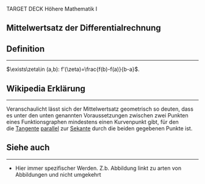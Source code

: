 
TARGET DECK
Höhere Mathematik I

Mittelwertsatz der Differentialrechnung
--
## Definition
***
$\exists\zeta\in (a,b): f'(\zeta)=\frac{f(b)-f(a)}{b-a}$.

## Wikipedia Erklärung
***

Veranschaulicht lässt sich der Mittelwertsatz geometrisch so deuten, dass es unter den unten genannten Voraussetzungen zwischen zwei Punkten eines Funktionsgraphen mindestens einen Kurvenpunkt gibt, für den die [Tangente](https://de.wikipedia.org/wiki/Tangente "Tangente") [parallel](https://de.wikipedia.org/wiki/Parallel_(Geometrie) "Parallel (Geometrie)") zur [Sekante](https://de.wikipedia.org/wiki/Sekante "Sekante") durch die beiden gegebenen Punkte ist.
## Siehe auch
***
* Hier immer spezifischer Werden. Z.b. Abbildung linkt zu arten von Abbildungen und nicht umgekehrt